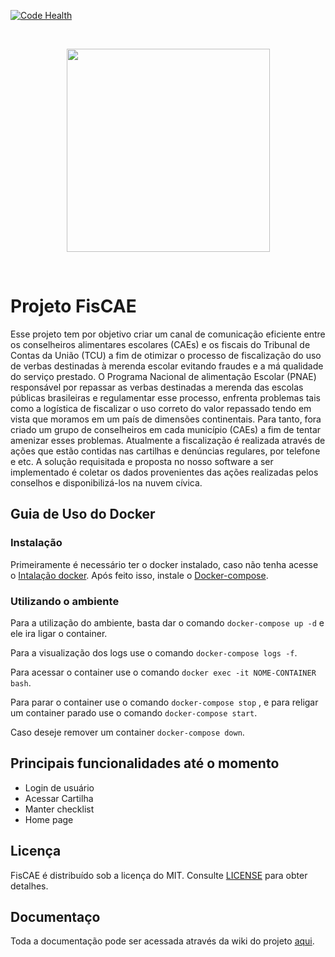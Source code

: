 [![Code Health](https://landscape.io/github/fga-gpp-mds/fisCAE-2017-2/development/landscape.svg?style=flat)](https://landscape.io/github/fga-gpp-mds/fisCAE-2017-2/development)

<br><p align="center"> <img src="https://i.imgur.com/PTkqmJC.png" width="325"></p></br>

# Projeto FisCAE
Esse projeto tem por objetivo criar um canal de comunicação eficiente entre os conselheiros alimentares escolares (CAEs) e os fiscais do Tribunal de Contas da União (TCU) a fim de otimizar o processo de fiscalização do uso de verbas destinadas à merenda escolar evitando fraudes e a má qualidade do serviço prestado. O Programa Nacional de alimentação Escolar (PNAE) responsável por repassar as verbas destinadas a merenda das escolas públicas brasileiras e regulamentar esse processo, enfrenta problemas tais como a logística de fiscalizar o uso correto do valor repassado tendo em vista que moramos em um país de dimensões continentais. Para tanto, fora criado um grupo de conselheiros em cada município (CAEs) a fim de tentar amenizar esses problemas. Atualmente a fiscalização é realizada através de ações que estão contidas nas cartilhas e denúncias regulares, por telefone e etc. A solução requisitada e proposta no nosso software a ser implementado é coletar os dados provenientes das ações realizadas pelos conselhos e disponibilizá-los na nuvem cívica.

## Guia de Uso do Docker

### Instalação
Primeiramente é necessário ter o docker instalado, caso não tenha acesse o [Intalação docker](https://docs.docker.com/engine/installation/linux/docker-ce/). Após feito isso, instale o [Docker-compose](https://docs.docker.com/compose/install/).

### Utilizando o ambiente

Para a utilização do ambiente, basta dar o comando `docker-compose up -d` e ele ira ligar o container.

Para a visualização dos logs use o comando `docker-compose logs -f`.

Para acessar o container use o comando `docker exec -it NOME-CONTAINER bash`.

Para parar o container use o comando `docker-compose stop` , e para religar um container parado use o comando `docker-compose start`.

Caso deseje remover um container `docker-compose down`.

## Principais funcionalidades até o momento

* Login de usuário
* Acessar Cartilha
* Manter checklist
* Home page

## Licença
FisCAE é distribuído sob a licença do MIT. Consulte [LICENSE](https://github.com/fga-gpp-mds/fisCAE-2017-2/blob/master/LICENSE) para obter detalhes.

## Documentaço
Toda a documentação pode ser acessada através da wiki do projeto [aqui](https://github.com/fga-gpp-mds/fisCAE-2017-2/wiki).

